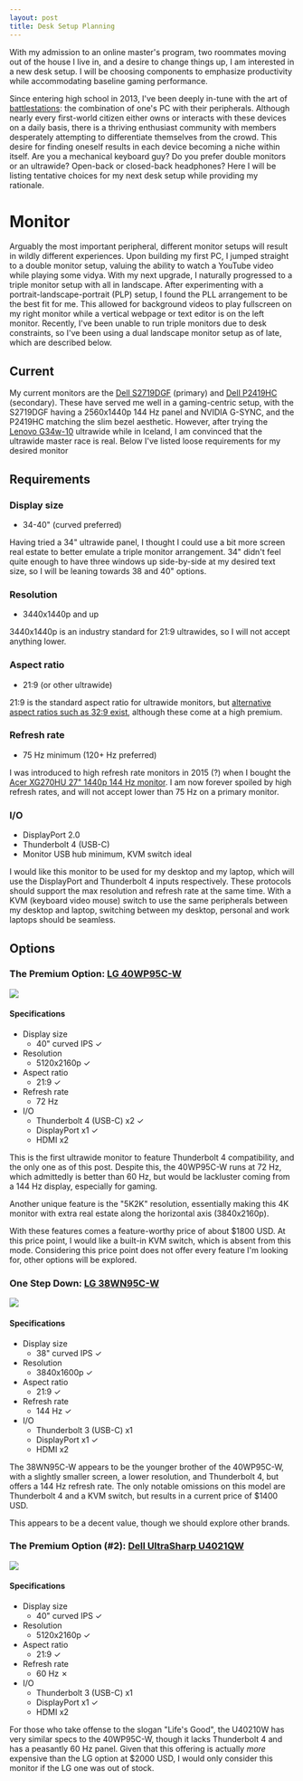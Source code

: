 ```yaml
---
layout: post
title: Desk Setup Planning
---
```


With my admission to an online master's program, two roommates moving out of the house I live in, and a desire to change things up, I am interested in a new desk setup. I will be choosing components to emphasize productivity while accommodating baseline gaming performance.

Since entering high school in 2013, I've been deeply in-tune with the art of [battlestations](https://www.reddit.com/r/battlestations/): the combination of one's PC with their peripherals. Although nearly every first-world citizen either owns or interacts with these devices on a daily basis, there is a thriving enthusiast community with members desperately attempting to differentiate themselves from the crowd. This desire for finding oneself results in each device becoming a niche within itself. Are you a mechanical keyboard guy? Do you prefer double monitors or an ultrawide? Open-back or closed-back headphones? Here I will be listing tentative choices for my next desk setup while providing my rationale. 

# Monitor

Arguably the most important peripheral, different monitor setups will result in wildly different experiences. Upon building my first PC, I jumped straight to a double monitor setup, valuing the ability to watch a YouTube video while playing some vidya. With my next upgrade, I naturally progressed to a triple monitor setup with all in landscape. After experimenting with a portrait-landscape-portrait (PLP) setup, I found the PLL arrangement to be the best fit for me. This allowed for background videos to play fullscreen on my right monitor while a vertical webpage or text editor is on the left monitor. Recently, I've been unable to run triple monitors due to desk constraints, so I've been using a dual landscape monitor setup as of late, which are described below.

## Current 

My current monitors are the [Dell S2719DGF](https://www.amazon.com/Dell-27-Inch-LED-Lit-Monitor-S2719DGF/dp/B00N2L5CXO/ref=sr_1_4?crid=1LOPMXESHQ8PL&keywords=dell+27+inch+monitor+2560+x+1440+144hz&qid=1658073513&s=electronics&sprefix=dell+27+inch+monitor+2560+x+1440+144hz%2Celectronics%2C64&sr=1-4) (primary) and [Dell P2419HC](https://www.amazon.com/Dell-P2419HC-Monitor-Full-1080P/dp/B07GBY2M8V/ref=dp_prsubs_1?pd_rd_i=B07GBY2M8V&psc=1) (secondary). These have served me well in a gaming-centric setup, with the S2719DGF having a 2560x1440p 144 Hz panel and NVIDIA G-SYNC, and the P2419HC matching the slim bezel aesthetic. However, after trying the [Lenovo G34w-10](https://www.amazon.com/Lenovo-G34w-10-34-Inch-Curved-Monitor/dp/B084R2XYM9) ultrawide while in Iceland, I am convinced that the ultrawide master race is real. Below I've listed loose requirements for my desired monitor

## Requirements

### Display size

  * 34-40" (curved preferred)

Having tried a 34" ultrawide panel, I thought I could use a bit more screen real estate to better emulate a triple monitor arrangement. 34" didn't feel quite enough to have three windows up side-by-side at my desired text size, so I will be leaning towards 38 and 40" options.
  
### Resolution

  * 3440x1440p and up

3440x1440p is an industry standard for 21:9 ultrawides, so I will not accept anything lower.

### Aspect ratio

  * 21:9 (or other ultrawide)

21:9 is the standard aspect ratio for ultrawide monitors, but [alternative aspect ratios such as 32:9 exist](https://www.amazon.com/SAMSUNG-49-inch-Odyssey-FreeSync-LC49G95TSSNXZA/dp/B088HH6LW5?th=1), although these come at a high premium.

### Refresh rate
 
  * 75 Hz minimum (120+ Hz preferred)

 I was introduced to high refresh rate monitors in 2015 (?) when I bought the [Acer XG270HU 27" 1440p 144 Hz monitor](https://www.amazon.com/Acer-XG270HU-27-inch-FREESYNC-Widescreen/dp/B00VRCLHYS). I am now forever spoiled by high refresh rates, and will not accept lower than 75 Hz on a primary monitor.

### I/O

  * DisplayPort 2.0
  * Thunderbolt 4 (USB-C)
  * Monitor USB hub minimum, KVM switch ideal

I would like this monitor to be used for my desktop and my laptop, which will use the DisplayPort and Thunderbolt 4 inputs respectively. These protocols should support the max resolution and refresh rate at the same time. With a KVM (keyboard video mouse) switch to use the same peripherals between my desktop and laptop, switching between my desktop, personal and work laptops should be seamless.

## Options

### The Premium Option: [LG 40WP95C-W](https://www.amazon.com/LG-40WP95C-W-UltraWide-Thunderbolt-Borderless/dp/B09P1VLCQ4)

![](https://www.lg.com/us/images/monitors/md08001731/gallery/medium02.jpg)

#### Specifications

* Display size
  * 40" curved IPS &check;
* Resolution
  * 5120x2160p &check;
* Aspect ratio
  * 21:9 &check;
* Refresh rate 
  * 72 Hz
* I/O
  * Thunderbolt 4 (USB-C) x2 &check;
  * DisplayPort x1 &check;
  * HDMI x2

This is the first ultrawide monitor to feature Thunderbolt 4 compatibility, and the only one as of this post. Despite this, the 40WP95C-W runs at 72 Hz, which admittedly is better than 60 Hz, but would be lackluster coming from a 144 Hz display, especially for gaming.

Another unique feature is the "5K2K" resolution, essentially making this 4K monitor with extra real estate along the horizontal axis (3840x2160p).

With these features comes a feature-worthy price of about $1800 USD. At this price point, I would like a built-in KVM switch, which is absent from this mode. Considering this price point does not offer every feature I'm looking for, other options will be explored.
  
### One Step Down: [LG 38WN95C-W](https://www.amazon.com/dp/B0892MHG9H?tag=amazondn01-20)

![](https://www.lg.com/us/images/monitors/md07500041/gallery/medium02.jpg)

#### Specifications

* Display size
  * 38" curved IPS &check;
* Resolution
  * 3840x1600p &check;
* Aspect ratio
  * 21:9 &check;
* Refresh rate 
  * 144 Hz &check;
* I/O
  * Thunderbolt 3 (USB-C) x1
  * DisplayPort x1 &check;
  * HDMI x2

The 38WN95C-W appears to be the younger brother of the 40WP95C-W, with a slightly smaller screen, a lower resolution, and Thunderbolt 4, but offers a 144 Hz refresh rate. The only notable omissions on this model are Thunderbolt 4 and a KVM switch, but results in a current price of $1400 USD.

This appears to be a decent value, though we should explore other brands.

### The Premium Option (#2): [Dell UltraSharp U4021QW](https://www.amazon.com/Dell-U4021QW-UltraSharp-40-inch-Monitor/dp/B091BJ4CKX)

![](https://i.dell.com/is/image/DellContent//content/dam/images/products/electronics-and-accessories/dell/monitors/ultrasharp/u4021qw/u4021qw-cfp-00000ff090-sl.psd?fmt=pjpg&pscan=auto&scl=1&hei=402&wid=613&qlt=100,0&resMode=sharp2&size=613,402)

#### Specifications

* Display size
  * 40" curved IPS &check;
* Resolution
  * 5120x2160p &check;
* Aspect ratio
  * 21:9 &check;
* Refresh rate 
  * 60 Hz &#x2717;
* I/O
  * Thunderbolt 3 (USB-C) x1
  * DisplayPort x1 &check;
  * HDMI x2

For those who take offense to the slogan "Life's Good", the U40210W has very similar specs to the 40WP95C-W, though it lacks Thunderbolt 4 and has a peasantly 60 Hz panel. Given that this offering is actually *more* expensive than the LG option at $2000 USD, I would only consider this monitor if the LG one was out of stock.

